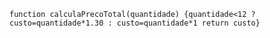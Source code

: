 ```function calculaPrecoTotal(quantidade) {quantidade<12 ? custo=quantidade*1.30 : custo=quantidade*1 return custo}```